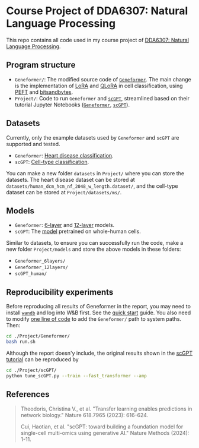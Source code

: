 # Course Project of DDA6307: Natural Language Processing
This repo contains all code used in my course project of [DDA6307: Natural Language Processing](https://www.cuhk.edu.cn/en/course/11626).

## Program structure
- `Geneformer/`: The modified source code of [`Geneformer`](https://huggingface.co/ctheodoris/Geneformer). The main change is the implementation of [LoRA](https://arxiv.org/abs/2106.09685) and [QLoRA](https://arxiv.org/abs/2305.14314) in cell classification, using [PEFT](https://huggingface.co/docs/peft/en/index) and [bitsandbytes](https://huggingface.co/docs/bitsandbytes/main/en/index).
- `Project/`: Code to run `Geneformer` and [`scGPT`](https://github.com/bowang-lab/scGPT), streamlined based on their tutorial Jupyter Notebooks ([`Geneformer`](https://huggingface.co/ctheodoris/Geneformer/blob/main/examples/cell_classification.ipynb), [`scGPT`](https://scgpt.readthedocs.io/en/latest/tutorial_annotation.html)).

## Datasets
Currently, only the example datasets used by `Geneformer` and `scGPT` are supported and tested.

- `Geneformer`: [Heart disease classification](https://huggingface.co/datasets/ctheodoris/Genecorpus-30M/tree/main/example_input_files/cell_classification/disease_classification/human_dcm_hcm_nf.dataset).
- `scGPT`: [Cell-type classification](https://drive.google.com/drive/folders/1Qd42YNabzyr2pWt9xoY4cVMTAxsNBt4v?usp=sharing).

You can make a new folder `datasets` in `Project/` where you can store the datasets. The heart disease dataset can be stored at `datasets/human_dcm_hcm_nf_2048_w_length.dataset/`, and the cell-type dataset can be stored at `Project/datasets/ms/`.


## Models
- `Geneformer`: [6-layer](https://huggingface.co/ctheodoris/Geneformer/tree/main) and [12-layer](https://huggingface.co/ctheodoris/Geneformer/tree/main/geneformer-12L-30M) models.
- `scGPT`: The [model](https://drive.google.com/drive/folders/1oWh_-ZRdhtoGQ2Fw24HP41FgLoomVo-y?usp=sharing) pretrained on whole-human cells.

Similar to datasets, to ensure you can successfully run the code, make a new folder `Project/models` and store the above models in these folders:
- `Geneformer_6layers/`
- `Geneformer_12layers/`
- `scGPT_human/`

## Reproducibility experiments
Before reproducing all results of Geneformer in the report, you may need to install [`wandb`](https://pypi.org/project/wandb/) and log into W&B first. See the [quick start](https://docs.wandb.ai/quickstart) guide. You also need to modify [one line of code](./Project/Geneformer/tune_Geneformer.py#L4) to add the `Geneformer/` path to system paths. Then:

```bash
cd ./Project/Geneformer/
bash run.sh
```



Although the report doesn'y include, the original results shown in the [scGPT tutorial](https://scgpt.readthedocs.io/en/latest/tutorial_annotation.html) can be reproduced by

```bash
cd ./Project/scGPT/
python tune_scGPT.py --train --fast_transformer --amp
```

## References
> Theodoris, Christina V., et al. "Transfer learning enables predictions in network biology." Nature 618.7965 (2023): 616-624.
>
> Cui, Haotian, et al. "scGPT: toward building a foundation model for single-cell multi-omics using generative AI." Nature Methods (2024): 1-11.